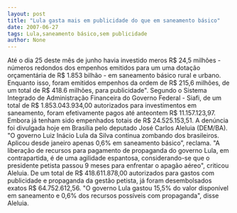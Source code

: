 ```yaml
---
layout: post
title: "Lula gasta mais em publicidade do que em saneamento básico"
date: 2007-06-27
tags: Lula,saneamento básico,sem publicidade
author: None
---
```

At&eacute; o dia 25 deste m&ecirc;s de junho havia investido meros R$ 24,5 milh&otilde;es - n&uacute;meros redondos dos empenhos emitidos para um uma dota&ccedil;&atilde;o or&ccedil;ament&aacute;ria de R$ 1.853 bilh&atilde;o - em saneamento b&aacute;sico rural e urbano. Enquanto isso, foram emitidos empenhos da ordem de R$ 215,6 milh&otilde;es, de um total de R$ 418.6 milh&otilde;es, para publicidade&quot;. 
Segundo o Sistema Integrado de Administra&ccedil;&atilde;o Financeira do Governo Federal - Siafi, de um total de R$ 1.853.043.934,00 autorizados para investimentos em saneamento, foram efetivamente pagos at&eacute; anteontem R$ 11.157.123,97. Embora j&aacute; tenham sido empenhados totais de R$ 24.525.153,51.
A den&uacute;ncia foi divulgada hoje em Bras&iacute;lia pelo deputado Jos&eacute; Carlos Aleluia (DEM/BA).
&quot;O governo Luiz In&aacute;cio Lula da Silva continua zombando dos brasileiros. Aplicou desde janeiro apenas 0,6% em saneamento b&aacute;sico&rdquo;, reclama. 
&quot;A libera&ccedil;&atilde;o de recursos para pagamento de propaganda do governo Lula, em contrapartida, &eacute; de uma agilidade espantosa, considerando-se que o presidente petista passou 9 meses para enfrentar o apag&atilde;o a&eacute;reo&quot;, criticou Aleluia. 
De um total de R$ 418.611.878,00 autorizados para gastos com publicidade e propaganda da gest&atilde;o petista, j&aacute; foram desembolsados exatos R$ 64.752.612,56. 
&quot;O governo Lula gastou 15,5% do valor dispon&iacute;vel em saneamento e 0,6% dos recursos poss&iacute;veis com propaganda&quot;, disse Aleluia. 